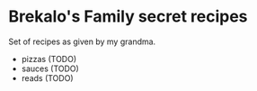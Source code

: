 # Brekalo's Family secret recipes

Set of recipes as given by my grandma.

- pizzas (TODO)
- sauces (TODO)
- reads (TODO)